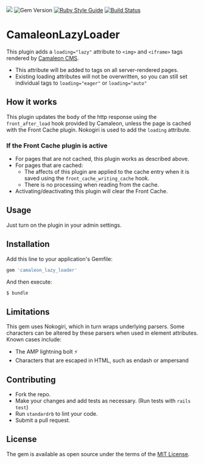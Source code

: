 ![](https://img.shields.io/badge/ruby-2.6%2B-red.svg)
![Gem Version](https://img.shields.io/gem/v/camaleon_lazy_loader.svg?colorB=blue)
[![Ruby Style Guide](https://img.shields.io/badge/code_style-standard-brightgreen.svg)](https://github.com/testdouble/standard)
[![Build Status](https://travis-ci.com/brian-kephart/camaleon_lazy_loader.svg?branch=master)](https://travis-ci.org/brian-kephart/camaleon_lazy_loader)

# CamaleonLazyLoader
This plugin adds a `loading="lazy"` attribute to `<img>` and `<iframe>` tags rendered by [Camaleon CMS](https://github.com/owen2345/camaleon-cms).
- This attribute will be added to tags on all server-rendered pages.
- Existing loading attributes will not be overwritten, so you can still set individual tags to `loading="eager"` or `loading="auto"`

## How it works
This plugin updates the body of the http response using the `front_after_load` hook provided by Camaleon, unless the page is cached with the Front Cache plugin. Nokogiri is used to add the `loading` attribute.

### If the Front Cache plugin is active
- For pages that are not cached, this plugin works as described above.
- For pages that are cached:
    - The affects of this plugin are applied to the cache entry when it is saved using the `front_cache_writing_cache` hook.
    - There is no processing when reading from the cache.
- Activating/deactivating this plugin will clear the Front Cache.

## Usage
Just turn on the plugin in your admin settings.

## Installation
Add this line to your application's Gemfile:

```ruby
gem 'camaleon_lazy_loader'
```

And then execute:
```bash
$ bundle
```

## Limitations
This gem uses Nokogiri, which in turn wraps underlying parsers. Some characters can be altered by these parsers when used in element attributes. Known cases include:
- The AMP lightning bolt ⚡
- Characters that are escaped in HTML, such as endash or ampersand

## Contributing
- Fork the repo.
- Make your changes and add tests as necessary. (Run tests with `rails test`)
- Run `standardrb` to lint your code.
- Submit a pull request.

## License
The gem is available as open source under the terms of the [MIT License](https://opensource.org/licenses/MIT).
